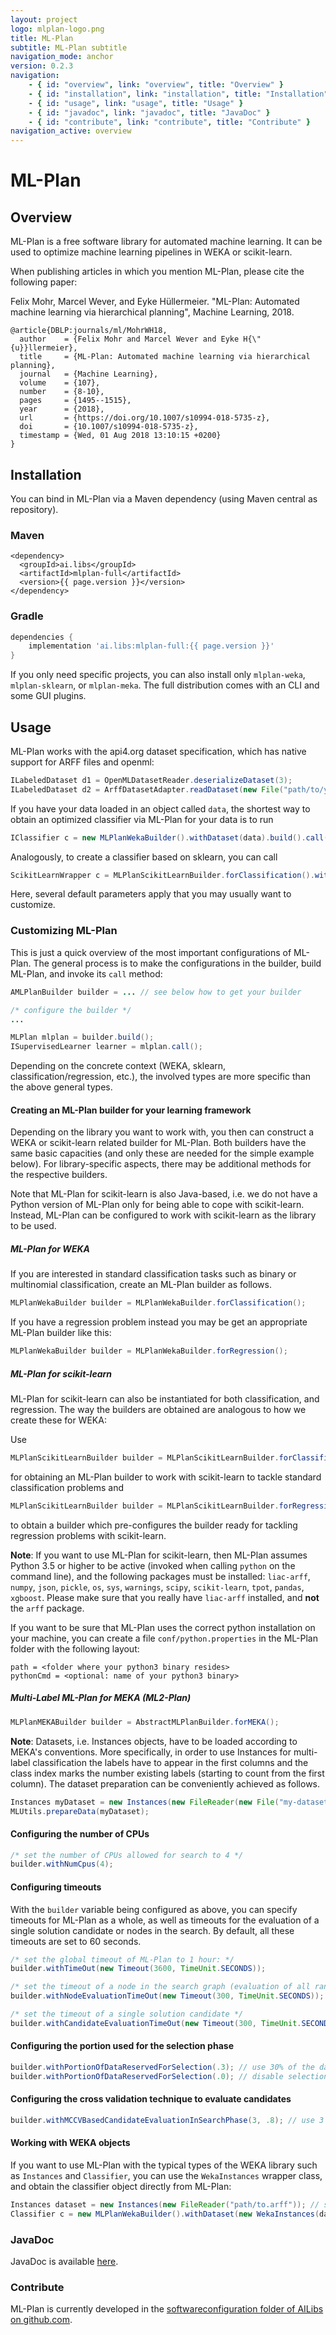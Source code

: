```yaml
---
layout: project
logo: mlplan-logo.png
title: ML-Plan
subtitle: ML-Plan subtitle
navigation_mode: anchor
version: 0.2.3
navigation:
    - { id: "overview", link: "overview", title: "Overview" }
    - { id: "installation", link: "installation", title: "Installation" }
    - { id: "usage", link: "usage", title: "Usage" }
    - { id: "javadoc", link: "javadoc", title: "JavaDoc" }
    - { id: "contribute", link: "contribute", title: "Contribute" }
navigation_active: overview
---
```

# ML-Plan
## Overview
ML-Plan is a free software library for automated machine learning.
It can be used to optimize machine learning pipelines in WEKA or scikit-learn.

When publishing articles in which you mention ML-Plan, please cite the following paper:

Felix Mohr, Marcel Wever, and Eyke Hüllermeier. "ML-Plan: Automated machine learning via hierarchical planning", Machine Learning, 2018.

```
@article{DBLP:journals/ml/MohrWH18,
  author    = {Felix Mohr and Marcel Wever and Eyke H{\"{u}}llermeier},
  title     = {ML-Plan: Automated machine learning via hierarchical planning},
  journal   = {Machine Learning},
  volume    = {107},
  number    = {8-10},
  pages     = {1495--1515},
  year      = {2018},
  url       = {https://doi.org/10.1007/s10994-018-5735-z},
  doi       = {10.1007/s10994-018-5735-z},
  timestamp = {Wed, 01 Aug 2018 13:10:15 +0200}
}
```

## Installation
You can bind in ML-Plan via a Maven dependency (using Maven central as repository).
### Maven
```
<dependency>
  <groupId>ai.libs</groupId>
  <artifactId>mlplan-full</artifactId>
  <version>{{ page.version }}</version>
</dependency>
```

### Gradle 
```gradle
dependencies {
    implementation 'ai.libs:mlplan-full:{{ page.version }}'
}
```

If you only need specific projects, you can also install only `mlplan-weka`, `mlplan-sklearn`, or `mlplan-meka`.
The full distribution comes with an CLI and some GUI plugins.

## Usage
ML-Plan works with the api4.org dataset specification, which has native support for ARFF files and openml:
```java
ILabeledDataset d1 = OpenMLDatasetReader.deserializeDataset(3);
ILabeledDataset d2 = ArffDatasetAdapter.readDataset(new File("path/to/your/arff"));
```

If you have your data loaded in an object called `data`, the shortest way to obtain an optimized classifier via ML-Plan for your data is to run
```java
IClassifier c = new MLPlanWekaBuilder().withDataset(data).build().call()
```
Analogously, to create a classifier based on sklearn, you can call
```java
ScikitLearnWrapper c = MLPlanScikitLearnBuilder.forClassification().withDataset(data).build().call();
```
Here, several default parameters apply that you may usually want to customize.

### Customizing ML-Plan
This is just a quick overview of the most important configurations of ML-Plan.
The general process is to make the configurations in the builder, build ML-Plan, and invoke its `call` method:
```java
AMLPlanBuilder builder = ... // see below how to get your builder

/* configure the builder */
...

MLPlan mlplan = builder.build();
ISupervisedLearner learner = mlplan.call();
```
Depending on the concrete context (WEKA, sklearn, classification/regression, etc.), the involved types are more specific than the above general types.

#### Creating an ML-Plan builder for your learning framework
Depending on the library you want to work with, you then can construct a WEKA or scikit-learn related builder for ML-Plan.
Both builders have the same basic capacities (and only these are needed for the simple example below).
For library-specific aspects, there may be additional methods for the respective builders.


Note that ML-Plan for scikit-learn is also Java-based, i.e. we do not have a Python version of ML-Plan only for being able to cope with scikit-learn. Instead, ML-Plan can be configured to work with scikit-learn as the library to be used.

##### ML-Plan for WEKA
If you are interested in standard classification tasks such as binary or multinomial classification, create an ML-Plan builder as follows.

```java
MLPlanWekaBuilder builder = MLPlanWekaBuilder.forClassification();
```

If you have a regression problem instead you may be get an appropriate ML-Plan builder like this:

```java
MLPlanWekaBuilder builder = MLPlanWekaBuilder.forRegression();
```

##### ML-Plan for scikit-learn
ML-Plan for scikit-learn can also be instantiated for both classification, and regression. The way the builders are obtained are analogous to how we create these for WEKA:

Use

```java
MLPlanScikitLearnBuilder builder = MLPlanScikitLearnBuilder.forClassification();
```

for obtaining an ML-Plan builder to work with scikit-learn to tackle standard classification problems and 

```java
MLPlanScikitLearnBuilder builder = MLPlanScikitLearnBuilder.forRegression();
```

to obtain a builder which pre-configures the builder ready for tackling regression problems with scikit-learn.

**Note**: If you want to use ML-Plan for scikit-learn, then ML-Plan assumes Python 3.5 or higher to be active (invoked when calling `python` on the command line), and the following packages must be installed:
`liac-arff`,
`numpy`, 
`json`,
`pickle`,
`os`,
`sys`,
`warnings`,
`scipy`,
`scikit-learn`,
`tpot`,
`pandas`,
`xgboost`.
Please make sure that you really have `liac-arff` installed, and **not** the `arff` package.

If you want to be sure that ML-Plan uses the correct python installation on your machine, you can create a file `conf/python.properties` in the ML-Plan folder with the following layout:
```
path = <folder where your python3 binary resides>
pythonCmd = <optional: name of your python3 binary>
```


##### Multi-Label ML-Plan for MEKA (ML2-Plan)
```java
MLPlanMEKABuilder builder = AbstractMLPlanBuilder.forMEKA();
```

**Note**: Datasets, i.e. Instances objects, have to be loaded according to MEKA's conventions. More specifically, in order to use Instances for multi-label classification the labels have to appear in the first columns and the class index marks the number existing labels (starting to count from the first column). The dataset preparation can be conveniently achieved as follows.

```java
Instances myDataset = new Instances(new FileReader(new File("my-dataset-file.arff")));
MLUtils.prepareData(myDataset);
```

#### Configuring the number of CPUs
```java
/* set the number of CPUs allowed for search to 4 */
builder.withNumCpus(4);
```

#### Configuring timeouts
With the `builder` variable being configured as above, you can specify timeouts for ML-Plan as a whole, as well as timeouts for the evaluation of a single solution candidate or nodes in the search.
By default, all these timeouts are set to 60 seconds.
```java
/* set the global timeout of ML-Plan to 1 hour: */
builder.withTimeOut(new Timeout(3600, TimeUnit.SECONDS));

/* set the timeout of a node in the search graph (evaluation of all random completions of a node): */
builder.withNodeEvaluationTimeOut(new Timeout(300, TimeUnit.SECONDS));

/* set the timeout of a single solution candidate */
builder.withCandidateEvaluationTimeOut(new Timeout(300, TimeUnit.SECONDS));
```

#### Configuring the portion used for the selection phase
```java
builder.withPortionOfDataReservedForSelection(.3); // use 30% of the data for selection
builder.withPortionOfDataReservedForSelection(.0); // disable selection phase
```

#### Configuring the cross validation technique to evaluate candidates
```java
builder.withMCCVBasedCandidateEvaluationInSearchPhase(3, .8); // use 3 repetitions with 80%/20% splits each
```

#### Working with WEKA objects
If you want to use ML-Plan with the typical types of the WEKA library such as `Instances` and `Classifier`, you can use the `WekaInstances` wrapper class, and obtain the classifier object directly from ML-Plan:
```java
Instances dataset = new Instances(new FileReader("path/to.arff")); // set the class index appropriately
Classifier c = new MLPlanWekaBuilder().withDataset(new WekaInstances(dataset)).build().call().getClassifier();
```

### JavaDoc
JavaDoc is available [here](https://javadoc.io/doc/ai.libs/mlplan/).

### Contribute
ML-Plan is currently developed in the [softwareconfiguration folder of AILibs on github.com](https://github.com/starlibs/AILibs/tree/master/softwareconfiguration/mlplan).
